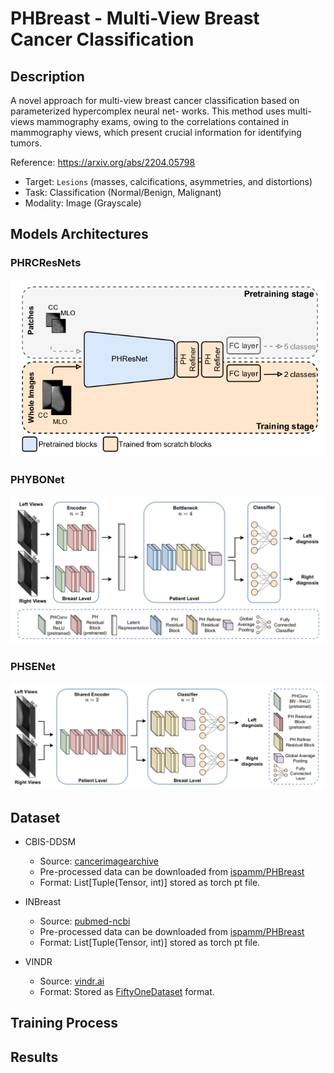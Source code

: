 # PHBreast - Multi-View Breast Cancer Classification

## Description

A novel approach for multi-view breast cancer
classification based on parameterized hypercomplex neural net-
works. This method uses multi-views mammography exams, owing to the correlations contained in mammography views, which present crucial information for identifying tumors.

Reference: https://arxiv.org/abs/2204.05798

- Target: `Lesions` (masses, calcifications, asymmetries, and distortions)
- Task: Classification (Normal/Benign, Malignant)
- Modality: Image (Grayscale)

## Models Architectures

### PHRCResNets

![phcresnet18](images/phresnet18.png)

### PHYBONet

![phybonet](images/phybonet.png)

### PHSENet

![physenet](images/physenet.png)

## Dataset

- CBIS-DDSM

  - Source: [cancerimagearchive](https://wiki.cancerimagingarchive.net/pages/viewpage.action?pageId=22516629)
  - Pre-processed data can be downloaded from [ispamm/PHBreast](https://github.com/ispamm/PHBreast#data-open_file_folder)
  - Format: List\[Tuple(Tensor, int)\] stored as torch pt file.

- INBreast

  - Source: [pubmed-ncbi](https://pubmed.ncbi.nlm.nih.gov/22078258/)
  - Pre-processed data can be downloaded from [ispamm/PHBreast](https://github.com/ispamm/PHBreast#data-open_file_folder)
  - Format: List\[Tuple(Tensor, int)\] stored as torch pt file.

- VINDR

  - Source: [vindr.ai](https://vindr.ai/datasets/mammo)
  - Format: Stored as [FiftyOneDataset](https://docs.voxel51.com/user_guide/using_datasets.html) format.

## Training Process

## Results
